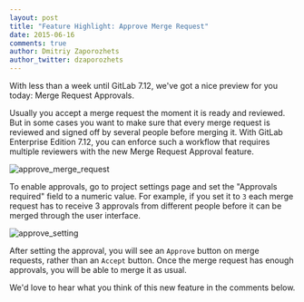 ```yaml
---
layout: post
title: "Feature Highlight: Approve Merge Request"
date: 2015-06-16
comments: true
author: Dmitriy Zaporozhets
author_twitter: dzaporozhets
---
```


With less than a week until GitLab 7.12, we've got a nice preview for you today:
Merge Request Approvals.

Usually you accept a merge request the moment it is ready and reviewed.
But in some cases you want to make sure that every merge request is reviewed
and signed off by several people before merging it.
With GitLab Enterprise Edition 7.12, you can enforce such a workflow
that requires multiple reviewers with the new Merge Request Approval feature.

![approve_merge_request](/images/feature_approval/mr.png)

<!-- more -->

To enable approvals, go to project settings page and set the
"Approvals required" field to a numeric value. For example, if you set it to `3`
each merge request has to receive 3 approvals from different people
before it can be merged through the user interface.

![approve_setting](/images/feature_approval/settings.png)

After setting the approval, you will see an `Approve` button on merge requests,
rather than an `Accept` button. Once the merge request has enough approvals,
you will be able to merge it as usual.

We'd love to hear what you think of this new feature in the comments below.
